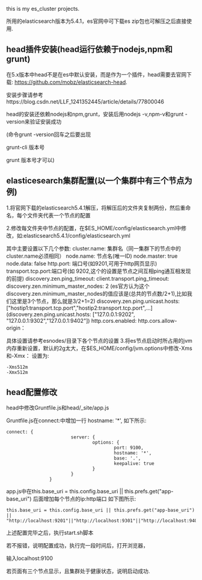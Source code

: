 this is my es_cluster projects.

所用的elasticsearch版本为5.4.1，es官网中可下载es zip包也可解压之后直接使用.

head插件安装(head运行依赖于nodejs,npm和grunt)
------------------

在5.x版本中head不是在es中默认安装，而是作为一个插件，head需要去官网下载: https://github.com/mobz/elasticsearch-head.

安装步骤请参考https://blog.csdn.net/LLF_1241352445/article/details/77800046

head的安装还依赖nodejs和npm,grunt，安装后用nodejs -v,npm-v和grunt -version来验证安装成功

(命令grunt -version回车之后要出现

grunt-cli 版本号

grunt 版本号才可以)         


elasticesearch集群配置(以一个集群中有三个节点为例)
------------------

1.将官网下载的elasticsearch5.4.1解压，将解压后的文件夹复制两份，然后重命名，每个文件夹代表一个节点的配置

2.修改每文件夹中节点的配置，在$ES_HOME/config/elasticsearch.yml中修改，如:elasticsearch5.4.1/config/elasticsearch.yml

 其中主要设置以下几个参数:
 cluster.name: 集群名（同一集群下的节点中的cluster.name必须相同）
 node.name: 节点名(唯一ID)
 node.master: true
 node.data: false
 http.port: 端口号(如9201,可用于http网页显示)
 transport.tcp.port:端口号(如 9202,这个的设置是节点之间互相ping通互相发现的前提)
 discovery.zen.ping_timeout:
 client.transport.ping_timeout:
 discovery.zen.minimum_master_nodes: 2 
 (es官方认为这个discovery.zen.minimum_master_nodes的值应该是(总共的节点数/2+1),比如我们这里是3个节点，那么就是3/2+1=2)
 discovery.zen.ping.unicast.hosts:["hostip1:transport.tcp.port","hostip2:transport.tcp.port",...]
 (discovery.zen.ping.unicast.hosts: ["127.0.0.1:9202", "127.0.0.1:9302","127.0.0.1:9402"])
 http.cors.enabled:
 http.cors.allow-origin：

 具体设置请参考esnodes/目录下各个节点的设置
3.将es节点启动时所占用的jvm内存重新设置，默认的2g太大，在$ES_HOME/config/jvm.options中修改-Xms和-Xmx：
设置为:
```
-Xms512m
-Xmx512m
```

head配置修改
--------------------
head中修改Gruntfile.js和head/_site/app.js


Gruntfile.js在connect:中增加一行 hostname: '*',
如下所示:

```
connect: {
                        server: {
                                options: {
                                        port: 9100,
                                        hostname: '*',
                                        base: '.',
                                        keepalive: true
                                }
                        }
                }
```

app.js中在this.base_uri = this.config.base_uri || this.prefs.get("app-base_uri") 后面增加每个节点的ip:http端口
如下图所示:
```
this.base_uri = this.config.base_uri || this.prefs.get("app-base_uri") || "http://localhost:9201"||"http://localhost:9301"||"http://localhost:9401";
```

上述配置完毕之后，执行start.sh脚本

若不报错，说明配置成功，执行完一段时间后，打开浏览器，

输入localhost:9100

若页面有三个节点显示，且集群处于健康状态，说明启动成功.

